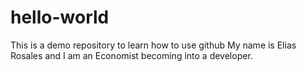 # hello-world
This is a demo repository to learn how to use github
My name is Elias Rosales and I am an Economist becoming into a developer.
